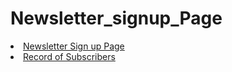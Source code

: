 # Newsletter_signup_Page
<li>
<a href="https://floating-sierra-79543.herokuapp.com/"> Newsletter Sign up Page</a><br>
  </li>
  <li>
<a href="https://us6.admin.mailchimp.com/lists/members/#p:1-s:25-sa:last_update_time-so:false"> Record of Subscribers </a>
</li>
